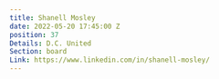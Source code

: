 ```yaml
---
title: Shanell Mosley
date: 2022-05-20 17:45:00 Z
position: 37
Details: D.C. United
Section: board
Link: https://www.linkedin.com/in/shanell-mosley/
---
```


